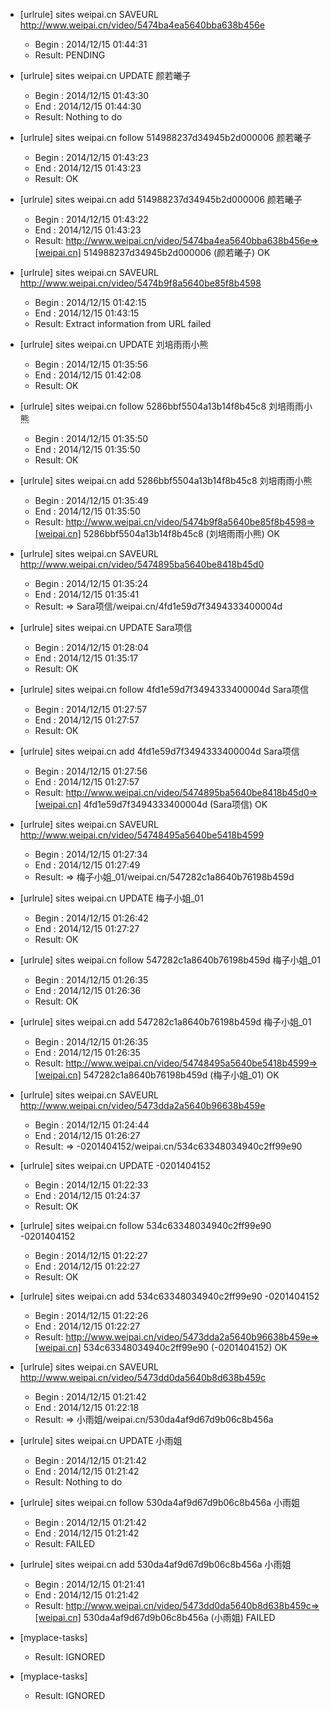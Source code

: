 * [urlrule] sites weipai.cn SAVEURL http://www.weipai.cn/video/5474ba4ea5640bba638b456e

    * Begin : 2014/12/15 01:44:31
    * Result: PENDING

* [urlrule] sites weipai.cn UPDATE 颜若曦子

    * Begin : 2014/12/15 01:43:30
    * End   : 2014/12/15 01:44:30
    * Result: Nothing to do

* [urlrule] sites weipai.cn follow 514988237d34945b2d000006 颜若曦子

    * Begin : 2014/12/15 01:43:23
    * End   : 2014/12/15 01:43:23
    * Result: OK

* [urlrule] sites weipai.cn add 514988237d34945b2d000006 颜若曦子

    * Begin : 2014/12/15 01:43:22
    * End   : 2014/12/15 01:43:23
    * Result: http://www.weipai.cn/video/5474ba4ea5640bba638b456e=>[weipai.cn] 514988237d34945b2d000006 (颜若曦子) OK

* [urlrule] sites weipai.cn SAVEURL http://www.weipai.cn/video/5474b9f8a5640be85f8b4598

    * Begin : 2014/12/15 01:42:15
    * End   : 2014/12/15 01:43:15
    * Result: Extract information from URL failed

* [urlrule] sites weipai.cn UPDATE 刘培雨雨小熊

    * Begin : 2014/12/15 01:35:56
    * End   : 2014/12/15 01:42:08
    * Result: OK

* [urlrule] sites weipai.cn follow 5286bbf5504a13b14f8b45c8 刘培雨雨小熊

    * Begin : 2014/12/15 01:35:50
    * End   : 2014/12/15 01:35:50
    * Result: OK

* [urlrule] sites weipai.cn add 5286bbf5504a13b14f8b45c8 刘培雨雨小熊

    * Begin : 2014/12/15 01:35:49
    * End   : 2014/12/15 01:35:50
    * Result: http://www.weipai.cn/video/5474b9f8a5640be85f8b4598=>[weipai.cn] 5286bbf5504a13b14f8b45c8 (刘培雨雨小熊) OK

* [urlrule] sites weipai.cn SAVEURL http://www.weipai.cn/video/5474895ba5640be8418b45d0

    * Begin : 2014/12/15 01:35:24
    * End   : 2014/12/15 01:35:41
    * Result: => Sara项信/weipai.cn/4fd1e59d7f3494333400004d

* [urlrule] sites weipai.cn UPDATE Sara项信

    * Begin : 2014/12/15 01:28:04
    * End   : 2014/12/15 01:35:17
    * Result: OK

* [urlrule] sites weipai.cn follow 4fd1e59d7f3494333400004d Sara项信

    * Begin : 2014/12/15 01:27:57
    * End   : 2014/12/15 01:27:57
    * Result: OK

* [urlrule] sites weipai.cn add 4fd1e59d7f3494333400004d Sara项信

    * Begin : 2014/12/15 01:27:56
    * End   : 2014/12/15 01:27:57
    * Result: http://www.weipai.cn/video/5474895ba5640be8418b45d0=>[weipai.cn] 4fd1e59d7f3494333400004d (Sara项信) OK

* [urlrule] sites weipai.cn SAVEURL http://www.weipai.cn/video/54748495a5640be5418b4599

    * Begin : 2014/12/15 01:27:34
    * End   : 2014/12/15 01:27:49
    * Result: => 梅子小姐_01/weipai.cn/547282c1a8640b76198b459d

* [urlrule] sites weipai.cn UPDATE 梅子小姐_01

    * Begin : 2014/12/15 01:26:42
    * End   : 2014/12/15 01:27:27
    * Result: OK

* [urlrule] sites weipai.cn follow 547282c1a8640b76198b459d 梅子小姐_01

    * Begin : 2014/12/15 01:26:35
    * End   : 2014/12/15 01:26:36
    * Result: OK

* [urlrule] sites weipai.cn add 547282c1a8640b76198b459d 梅子小姐_01

    * Begin : 2014/12/15 01:26:35
    * End   : 2014/12/15 01:26:35
    * Result: http://www.weipai.cn/video/54748495a5640be5418b4599=>[weipai.cn] 547282c1a8640b76198b459d (梅子小姐_01) OK

* [urlrule] sites weipai.cn SAVEURL http://www.weipai.cn/video/5473dda2a5640b96638b459e

    * Begin : 2014/12/15 01:24:44
    * End   : 2014/12/15 01:26:27
    * Result: => -0201404152/weipai.cn/534c63348034940c2ff99e90

* [urlrule] sites weipai.cn UPDATE -0201404152

    * Begin : 2014/12/15 01:22:33
    * End   : 2014/12/15 01:24:37
    * Result: OK

* [urlrule] sites weipai.cn follow 534c63348034940c2ff99e90 -0201404152

    * Begin : 2014/12/15 01:22:27
    * End   : 2014/12/15 01:22:27
    * Result: OK

* [urlrule] sites weipai.cn add 534c63348034940c2ff99e90 -0201404152

    * Begin : 2014/12/15 01:22:26
    * End   : 2014/12/15 01:22:27
    * Result: http://www.weipai.cn/video/5473dda2a5640b96638b459e=>[weipai.cn] 534c63348034940c2ff99e90 (-0201404152) OK

* [urlrule] sites weipai.cn SAVEURL http://www.weipai.cn/video/5473dd0da5640b8d638b459c

    * Begin : 2014/12/15 01:21:42
    * End   : 2014/12/15 01:22:18
    * Result: => 小雨姐/weipai.cn/530da4af9d67d9b06c8b456a

* [urlrule] sites weipai.cn UPDATE 小雨姐

    * Begin : 2014/12/15 01:21:42
    * End   : 2014/12/15 01:21:42
    * Result: Nothing to do

* [urlrule] sites weipai.cn follow 530da4af9d67d9b06c8b456a 小雨姐

    * Begin : 2014/12/15 01:21:42
    * End   : 2014/12/15 01:21:42
    * Result: FAILED

* [urlrule] sites weipai.cn add 530da4af9d67d9b06c8b456a 小雨姐

    * Begin : 2014/12/15 01:21:41
    * End   : 2014/12/15 01:21:42
    * Result: http://www.weipai.cn/video/5473dd0da5640b8d638b459c=>[weipai.cn] 530da4af9d67d9b06c8b456a (小雨姐) FAILED

* [myplace-tasks] 

    * Result: IGNORED

* [myplace-tasks] 

    * Result: IGNORED

